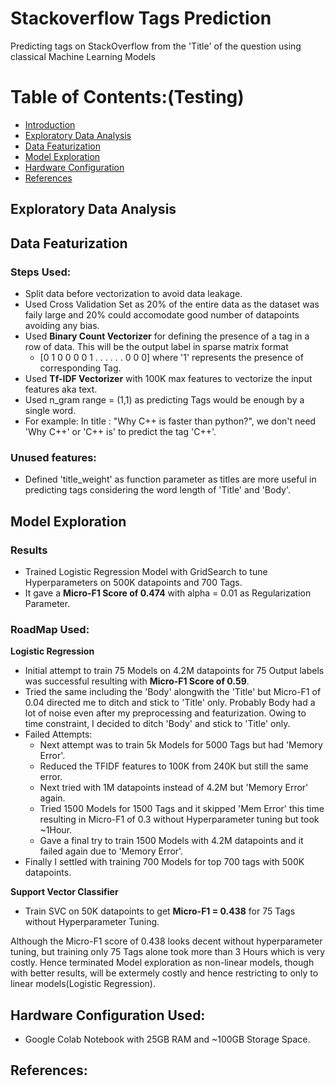 # Stackoverflow Tags Prediction
Predicting tags on StackOverflow from the 'Title' of the question using classical Machine Learning Models


# Table of Contents:(Testing)
* [Introduction](#section1)
* [Exploratory Data Analysis](#Exploratory-Data-Analysis)
* [Data Featurization](#Data-Featurization)
* [Model Exploration](#Model-Exploration)
* [Hardware Configuration](#Hardware-Configuration-Used)
* [References](#References)

## Exploratory Data Analysis

## Data Featurization
### Steps Used:
* Split data before vectorization to avoid data leakage.
* Used Cross Validation Set as 20% of the entire data as the dataset was faily large and 20% could accomodate good number of datapoints avoiding any bias.
* Used **Binary Count Vectorizer** for defining the presence of a tag in a row of data. This will be the output label in sparse matrix format 
  * [0 1 0 0 0 0 1 . . . . . .  0 0 0] where '1' represents the presence of corresponding Tag.
* Used **Tf-IDF Vectorizer** with 100K max features to vectorize the input features aka text.
* Used n_gram range = (1,1) as predicting Tags would be enough by a single word.
 * For example: In title : "Why C++ is faster than python?", we don't need 'Why C++' or 'C++ is' to predict the tag 'C++'.

### Unused features:
* Defined 'title_weight' as function parameter as titles are more useful in predicting tags considering the word length of 'Title' and 'Body'.


## Model Exploration
### Results
* Trained Logistic Regression Model with GridSearch to tune Hyperparameters on 500K datapoints and 700 Tags.
* It gave a **Micro-F1 Score of 0.474** with alpha = 0.01 as Regularization Parameter.

### RoadMap Used:
**Logistic Regression**
* Initial attempt to train 75 Models on 4.2M datapoints for 75 Output labels was successful resulting with **Micro-F1 Score of 0.59**.
* Tried the same including the 'Body' alongwith the 'Title' but Micro-F1 of 0.04 directed me to ditch and stick to 'Title' only. Probably Body had a lot of noise even after my preprocessing and featurization. Owing to time constraint, I decided to ditch 'Body' and stick to 'Title' only.
* Failed Attempts:
  * Next attempt was to train 5k Models for 5000 Tags but had 'Memory Error'.
  * Reduced the TFIDF features to 100K from 240K but still the same error.
  * Next tried with 1M datapoints instead of 4.2M but 'Memory Error' again.
  * Tried 1500 Models for 1500 Tags and it skipped 'Mem Error' this time resulting in Micro-F1 of 0.3 without Hyperparameter tuning but took ~1Hour. 
  * Gave a final try to train 1500 Models with 4.2M datapoints and it failed again due to 'Memory Error'.
* Finally I settled with training 700 Models for top 700 tags with 500K datapoints.

**Support Vector Classifier**
* Train SVC on 50K datapoints to get **Micro-F1 = 0.438** for 75 Tags without Hyperparameter Tuning.

Although the Micro-F1 score of 0.438 looks decent without hyperparameter tuning, but training only 75 Tags alone took more than 3 Hours which is very costly. Hence terminated Model exploration as non-linear models, though with better results,  will be extermely costly and hence restricting to only to linear models(Logistic Regression).


## Hardware Configuration Used:
* Google Colab Notebook with 25GB RAM and ~100GB Storage Space.

## References:
